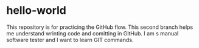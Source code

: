 # hello-world
This repository is for practicing the GitHub flow.
This second branch helps me understand wrinting code and comitting in GitHub.
I am s manual software tester and I want to learn GIT commands.

